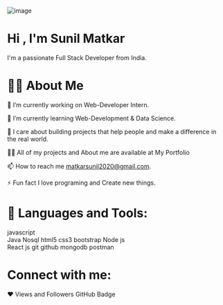 
![image](https://user-images.githubusercontent.com/98326772/208716675-fd59aa06-a5ce-43cb-a13c-c901460a44d8.png)


# Hi , I'm Sunil Matkar


I'm a passionate Full Stack Developer from India.

#  🙋‍♂️ About Me

🔭 I’m currently working on Web-Developer Intern.

🌱 I’m currently learning Web-Development & Data Science.

👯 I care about building projects that help people and make a difference in the real world.

👨‍💻 All of my projects and About me are available at My Portfolio

📫 How to reach me matkarsunil2020@gmail.com.

⚡ Fun fact I love programing and Create new things.

# 🚀 Languages and Tools:

javascript     
Java 
Nosql
html5 
css3 
bootstrap
Node js  
React js 
git github
mongodb 
postman


# Connect with me:

    

❤ Views and Followers
 GitHub Badge
